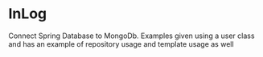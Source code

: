# InLog

Connect Spring Database to MongoDb.
Examples given using a user class and has an example of repository usage and template usage as well
